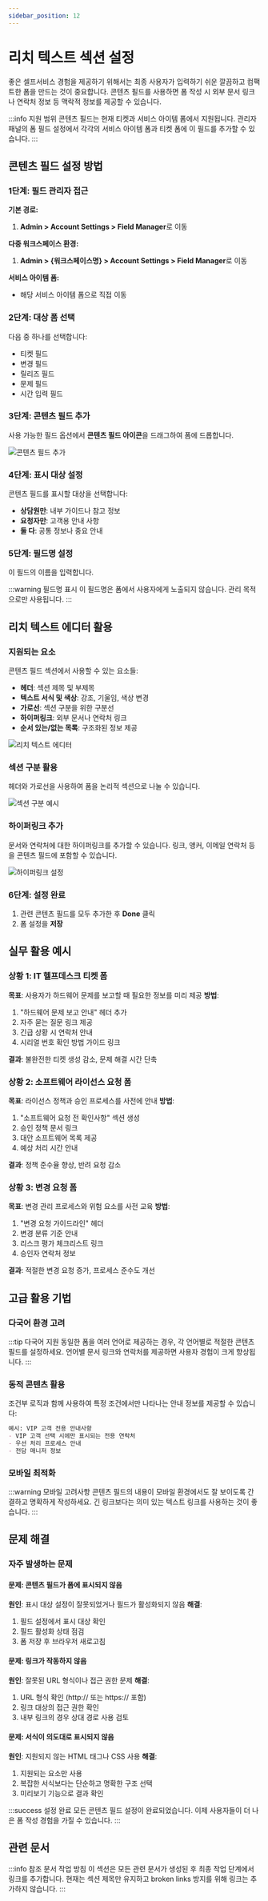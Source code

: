 ```yaml
---
sidebar_position: 12
---
```


# 리치 텍스트 섹션 설정

좋은 셀프서비스 경험을 제공하기 위해서는 최종 사용자가 입력하기 쉬운 깔끔하고 컴팩트한 폼을 만드는 것이 중요합니다. 콘텐츠 필드를 사용하면 폼 작성 시 외부 문서 링크나 연락처 정보 등 맥락적 정보를 제공할 수 있습니다.

:::info 지원 범위
콘텐츠 필드는 현재 티켓과 서비스 아이템 폼에서 지원됩니다. 관리자 패널의 폼 필드 설정에서 각각의 서비스 아이템 폼과 티켓 폼에 이 필드를 추가할 수 있습니다.
:::

## 콘텐츠 필드 설정 방법

### 1단계: 필드 관리자 접근

**기본 경로:**
1. **Admin > Account Settings > Field Manager**로 이동

**다중 워크스페이스 환경:**
1. **Admin > &#123;워크스페이스명&#125; > Account Settings > Field Manager**로 이동

**서비스 아이템 폼:**
- 해당 서비스 아이템 폼으로 직접 이동

### 2단계: 대상 폼 선택

다음 중 하나를 선택합니다:
- 티켓 필드
- 변경 필드  
- 릴리즈 필드
- 문제 필드
- 시간 입력 필드

### 3단계: 콘텐츠 필드 추가

사용 가능한 필드 옵션에서 **콘텐츠 필드 아이콘**을 드래그하여 폼에 드롭합니다.

![콘텐츠 필드 추가](https://s3.amazonaws.com/cdn.freshdesk.com/data/helpdesk/attachments/production/50002096820/original/IYeovLNsGB5Ludows6e3IvVZwlLs3LRh8A.png?1606287981)

### 4단계: 표시 대상 설정

콘텐츠 필드를 표시할 대상을 선택합니다:
- **상담원만**: 내부 가이드나 참고 정보
- **요청자만**: 고객용 안내 사항
- **둘 다**: 공통 정보나 중요 안내

### 5단계: 필드명 설정

이 필드의 이름을 입력합니다.

:::warning 필드명 표시
이 필드명은 폼에서 사용자에게 노출되지 않습니다. 관리 목적으로만 사용됩니다.
:::

## 리치 텍스트 에디터 활용

### 지원되는 요소

콘텐츠 필드 섹션에서 사용할 수 있는 요소들:

- **헤더**: 섹션 제목 및 부제목
- **텍스트 서식 및 색상**: 강조, 기울임, 색상 변경
- **가로선**: 섹션 구분을 위한 구분선
- **하이퍼링크**: 외부 문서나 연락처 링크
- **순서 있는/없는 목록**: 구조화된 정보 제공

![리치 텍스트 에디터](https://s3.amazonaws.com/cdn.freshdesk.com/data/helpdesk/attachments/production/50007039064/original/CxRj3o_lqSF08zimlxaolc-2g6GbqlEE-Q.png?1669781526)

### 섹션 구분 활용

헤더와 가로선을 사용하여 폼을 논리적 섹션으로 나눌 수 있습니다.

![섹션 구분 예시](https://s3.amazonaws.com/cdn.freshdesk.com/data/helpdesk/attachments/production/50002096832/original/xXra_ujnLf-yLT25IDzZxOUPONd0vRQuNw.png?1606288142)

### 하이퍼링크 추가

문서와 연락처에 대한 하이퍼링크를 추가할 수 있습니다. 링크, 앵커, 이메일 연락처 등을 콘텐츠 필드에 포함할 수 있습니다.

![하이퍼링크 설정](https://s3.amazonaws.com/cdn.freshdesk.com/data/helpdesk/attachments/production/50002096836/original/pT6xfeBxbEkb3yg1BC6iXgM3bFbtez4Y0g.png?1606288199)

### 6단계: 설정 완료

1. 관련 콘텐츠 필드를 모두 추가한 후 **Done** 클릭
2. 폼 설정을 **저장**

## 실무 활용 예시

### 상황 1: IT 헬프데스크 티켓 폼

**목표**: 사용자가 하드웨어 문제를 보고할 때 필요한 정보를 미리 제공
**방법**: 
1. "하드웨어 문제 보고 안내" 헤더 추가
2. 자주 묻는 질문 링크 제공
3. 긴급 상황 시 연락처 안내
4. 시리얼 번호 확인 방법 가이드 링크

**결과**: 불완전한 티켓 생성 감소, 문제 해결 시간 단축

### 상황 2: 소프트웨어 라이선스 요청 폼

**목표**: 라이선스 정책과 승인 프로세스를 사전에 안내
**방법**:
1. "소프트웨어 요청 전 확인사항" 섹션 생성
2. 승인 정책 문서 링크
3. 대안 소프트웨어 목록 제공
4. 예상 처리 시간 안내

**결과**: 정책 준수율 향상, 반려 요청 감소

### 상황 3: 변경 요청 폼

**목표**: 변경 관리 프로세스와 위험 요소를 사전 교육
**방법**:
1. "변경 요청 가이드라인" 헤더
2. 변경 분류 기준 안내
3. 리스크 평가 체크리스트 링크
4. 승인자 연락처 정보

**결과**: 적절한 변경 요청 증가, 프로세스 준수도 개선

## 고급 활용 기법

### 다국어 환경 고려

:::tip 다국어 지원
동일한 폼을 여러 언어로 제공하는 경우, 각 언어별로 적절한 콘텐츠 필드를 설정하세요. 언어별 문서 링크와 연락처를 제공하면 사용자 경험이 크게 향상됩니다.
:::

### 동적 콘텐츠 활용

조건부 로직과 함께 사용하여 특정 조건에서만 나타나는 안내 정보를 제공할 수 있습니다:

```markdown
예시: VIP 고객 전용 안내사항
- VIP 고객 선택 시에만 표시되는 전용 연락처
- 우선 처리 프로세스 안내
- 전담 매니저 정보
```

### 모바일 최적화

:::warning 모바일 고려사항
콘텐츠 필드의 내용이 모바일 환경에서도 잘 보이도록 간결하고 명확하게 작성하세요. 긴 링크보다는 의미 있는 텍스트 링크를 사용하는 것이 좋습니다.
:::

## 문제 해결

### 자주 발생하는 문제

#### 문제: 콘텐츠 필드가 폼에 표시되지 않음
**원인**: 표시 대상 설정이 잘못되었거나 필드가 활성화되지 않음
**해결**: 
1. 필드 설정에서 표시 대상 확인
2. 필드 활성화 상태 점검
3. 폼 저장 후 브라우저 새로고침

#### 문제: 링크가 작동하지 않음
**원인**: 잘못된 URL 형식이나 접근 권한 문제
**해결**:
1. URL 형식 확인 (http:// 또는 https:// 포함)
2. 링크 대상의 접근 권한 확인
3. 내부 링크의 경우 상대 경로 사용 검토

#### 문제: 서식이 의도대로 표시되지 않음
**원인**: 지원되지 않는 HTML 태그나 CSS 사용
**해결**:
1. 지원되는 요소만 사용
2. 복잡한 서식보다는 단순하고 명확한 구조 선택
3. 미리보기 기능으로 결과 확인

:::success 설정 완료
모든 콘텐츠 필드 설정이 완료되었습니다. 이제 사용자들이 더 나은 폼 작성 경험을 가질 수 있습니다.
:::

## 관련 문서

:::info 참조 문서 작업 방침
이 섹션은 모든 관련 문서가 생성된 후 최종 작업 단계에서 링크를 추가합니다.
현재는 섹션 제목만 유지하고 broken links 방지를 위해 링크는 추가하지 않습니다.
:::

<!-- 최종 작업 시 아래 형태로 추가:
- [티켓 양식 커스터마이징](./ticket-form-customization)
- [동적 섹션 활용 가이드](./dynamic-sections)
- [사용자 정의 필드 생성](./creating-custom-fields)
-->
